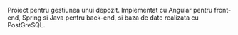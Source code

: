 Proiect pentru gestiunea unui depozit.
Implementat cu Angular pentru front-end, Spring si Java pentru back-end, si baza de date realizata cu PostGreSQL.

